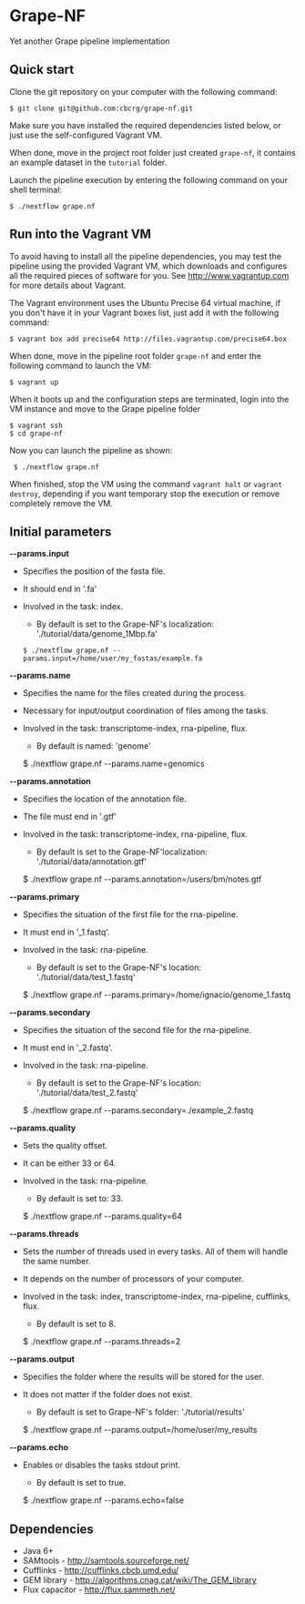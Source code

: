 Grape-NF
========

Yet another Grape pipeline implementation



Quick start 
-----------

Clone the git repository on your computer with the following command:

    $ git clone git@github.com:cbcrg/grape-nf.git
    

Make sure you have installed the required dependencies listed below, or just 
use the self-configured Vagrant VM. 


When done, move in the project root folder just created `grape-nf`, 
it contains an example dataset in the `tutorial` folder. 

Launch the pipeline execution by entering the following command 
on your shell terminal:

    $ ./nextflow grape.nf
    

Run into the Vagrant VM
-----------------------

To avoid having to install all the pipeline dependencies, you may test the pipeline using 
the provided Vagrant VM, which downloads and configures all the required pieces 
of software for you. See http://www.vagrantup.com for more details about Vagrant.

The Vagrant environment uses the Ubuntu Precise 64 virtual machine, if you don't have it 
in your Vagrant boxes list, just add it with the following command: 

    $ vagrant box add precise64 http://files.vagrantup.com/precise64.box 
    

When done, move in the pipeline root folder `grape-nf` and enter the following command
to launch the VM:
  
    $ vagrant up 


When it boots up and the configuration steps are terminated, login into the VM instance 
and move to the Grape pipeline folder 

    $ vagrant ssh 
    $ cd grape-nf
    
Now you can launch the pipeline as shown: 

	 $ ./nextflow grape.nf



When finished, stop the VM using the command `vagrant halt` or `vagrant destroy`, depending if you
want temporary stop the execution or remove completely remove the VM. 


Initial parameters
------------------

**--params.input**  
  
 
* Specifies the position of the fasta file.  
* It should end in '.fa'  
* Involved in the task: index.  
    * By default is set to the Grape-NF's localization: './tutorial/data/genome_1Mbp.fa' 

	 `$ ./nextflow grape.nf --params.input=/home/user/my_fastas/example.fa`  
    
  
 
**--params.name** 
  
 
* Specifies the name for the files created during the process.  
* Necessary for input/output coordination of files among the tasks.  
* Involved in the task: transcriptome-index, rna-pipeline, flux.  
    * By default is named: 'genome' 

    $ ./nextflow grape.nf --params.name=genomics  
  

**--params.annotation** 
  
 
* Specifies the location of the annotation file.  
* The file must end in '.gtf'  
* Involved in the task: transcriptome-index, rna-pipeline, flux.  
    * By default is set to the Grape-NF'localization: './tutorial/data/annotation.gtf' 

    $ ./nextflow grape.nf --params.annotation=/users/bm/notes.gtf  

  
**--params.primary** 
  
 
* Specifies the situation of the first file for the rna-pipeline.  
* It must end in '_1.fastq'.  
* Involved in the task: rna-pipeline.  
    * By default is set to the Grape-NF's location: './tutorial/data/test_1.fastq' 

    $ ./nextflow grape.nf --params.primary=/home/ignacio/genome_1.fastq  
  
  
**--params.secondary** 
  
 
* Specifies the situation of the second file for the rna-pipeline.  
* It must end in '_2.fastq'.  
* Involved in the task: rna-pipeline.  
    * By default is set to the Grape-NF's location: './tutorial/data/test_2.fastq' 

    $ ./nextflow grape.nf --params.secondary=./example_2.fastq  


**--params.quality** 
  
 
* Sets the quality offset.  
* It can be either 33 or 64.  
* Involved in the task: rna-pipeline.  
    * By default is set to: 33. 

    $ ./nextflow grape.nf --params.quality=64  


**--params.threads** 
  
 
* Sets the number of threads used in every tasks. All of them will handle the same number.  
* It depends on the number of processors of your computer.  
* Involved in the task: index, transcriptome-index, rna-pipeline, cufflinks, flux.  
    * By default is set to 8. 

    $ ./nextflow grape.nf --params.threads=2  
  
  
**--params.output** 
  
 
* Specifies the folder where the results will be stored for the user.  
* It does not matter if the folder does not exist.  
    * By default is set to Grape-NF's folder: './tutorial/results' 

    $ ./nextflow grape.nf --params.output=/home/user/my_results  
  
  
**--params.echo** 
  
 
* Enables or disables the tasks stdout print.  
    * By default is set to true. 

    $ ./nextflow grape.nf --params.echo=false  
  
  
Dependencies 
------------

 * Java 6+ 
 * SAMtools - http://samtools.sourceforge.net/ 
 * Cufflinks - http://cufflinks.cbcb.umd.edu/
 * GEM library - http://algorithms.cnag.cat/wiki/The_GEM_library
 * Flux capacitor - http://flux.sammeth.net/



